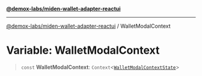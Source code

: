 [**@demox-labs/miden-wallet-adapter-reactui**](../README.md)

***

[@demox-labs/miden-wallet-adapter-reactui](../README.md) / WalletModalContext

# Variable: WalletModalContext

> `const` **WalletModalContext**: `Context`\<[`WalletModalContextState`](../interfaces/WalletModalContextState.md)\>
